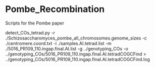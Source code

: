 # Pombe_Recombination
Scripts for the Pombe paper

detect_COs_tetrad.py -r ./Schizosaccharomyces_pombe_all_chromosomes.genome_sizes -c ./centromere.coord.txt -i ./samples.AI.tetrad.list -m ./5016_PR109_110.ingap.final.AI.list -g ../genotyping_COs -o ../genotyping_COs/5016_PR109_110.ingap.final.AI.tetradCOGCFind > ../genotyping_COs/5016_PR109_110.ingap.final.AI.tetradCOGCFind.log


